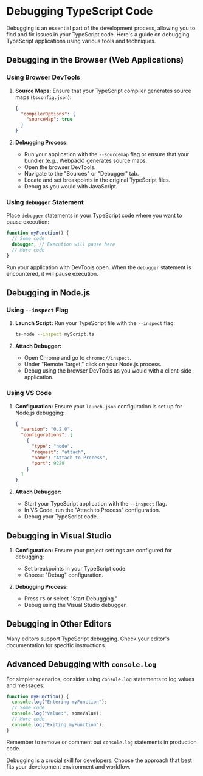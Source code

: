 # Debugging TypeScript Code

Debugging is an essential part of the development process, allowing you to find and fix issues in your TypeScript code. Here's a guide on debugging TypeScript applications using various tools and techniques.

## Debugging in the Browser (Web Applications)

### Using Browser DevTools

1. **Source Maps:**
   Ensure that your TypeScript compiler generates source maps (`tsconfig.json`):
   ```json
   {
     "compilerOptions": {
       "sourceMap": true
     }
   }
   ```

2. **Debugging Process:**
   - Run your application with the `--sourcemap` flag or ensure that your bundler (e.g., Webpack) generates source maps.
   - Open the browser DevTools.
   - Navigate to the "Sources" or "Debugger" tab.
   - Locate and set breakpoints in the original TypeScript files.
   - Debug as you would with JavaScript.

### Using `debugger` Statement

Place `debugger` statements in your TypeScript code where you want to pause execution:
```typescript
function myFunction() {
  // Some code
  debugger; // Execution will pause here
  // More code
}
```

Run your application with DevTools open. When the `debugger` statement is encountered, it will pause execution.

## Debugging in Node.js

### Using `--inspect` Flag

1. **Launch Script:**
   Run your TypeScript file with the `--inspect` flag:
   ```bash
   ts-node --inspect myScript.ts
   ```

2. **Attach Debugger:**
   - Open Chrome and go to `chrome://inspect`.
   - Under "Remote Target," click on your Node.js process.
   - Debug using the browser DevTools as you would with a client-side application.

### Using VS Code

1. **Configuration:**
   Ensure your `launch.json` configuration is set up for Node.js debugging:
   ```json
   {
     "version": "0.2.0",
     "configurations": [
       {
         "type": "node",
         "request": "attach",
         "name": "Attach to Process",
         "port": 9229
       }
     ]
   }
   ```

2. **Attach Debugger:**
   - Start your TypeScript application with the `--inspect` flag.
   - In VS Code, run the "Attach to Process" configuration.
   - Debug your TypeScript code.

## Debugging in Visual Studio

1. **Configuration:**
   Ensure your project settings are configured for debugging:
   - Set breakpoints in your TypeScript code.
   - Choose "Debug" configuration.

2. **Debugging Process:**
   - Press `F5` or select "Start Debugging."
   - Debug using the Visual Studio debugger.

## Debugging in Other Editors

Many editors support TypeScript debugging. Check your editor's documentation for specific instructions.

## Advanced Debugging with `console.log`

For simpler scenarios, consider using `console.log` statements to log values and messages:
```typescript
function myFunction() {
  console.log("Entering myFunction");
  // Some code
  console.log("Value:", someValue);
  // More code
  console.log("Exiting myFunction");
}
```

Remember to remove or comment out `console.log` statements in production code.

Debugging is a crucial skill for developers. Choose the approach that best fits your development environment and workflow.


